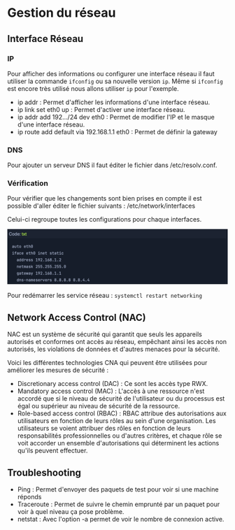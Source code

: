 # Gestion du réseau

## Interface Réseau

### IP
Pour afficher des informations ou configurer une interface réseau il faut utiliser la commande `ifconfig` ou sa nouvelle version `ip`. Même si `ifconfig` est encore très utilisé nous allons utiliser `ip` pour l'exemple.

* ip addr : Permet d'afficher les informations d'une interface réseau.
* ip link set eth0 up : Permet d'activer une interface réseau.
* ip addr add 192.../24 dev eth0 : Permet de modifier l'IP et le masque d'une interface réseau.
* ip route add default via 192.168.1.1 eth0 : Permet de définir la gateway


### DNS

Pour ajouter un serveur DNS il faut éditer le fichier dans /etc/resolv.conf.

### Vérification

Pour vérifier que les changements sont bien prises en compte il est possible d'aller éditer le fichier suivants : /etc/network/interfaces

Celui-ci regroupe toutes les configurations pour chaque interfaces.

![alt text](<Images/interfaces.png>)


Pour redémarrer les service réseau : `systemctl restart networking`


## Network Access Control (NAC)

NAC est un système de sécurité qui garantit que seuls les appareils autorisés et conformes ont accès au réseau, empêchant ainsi les accès non autorisés, les violations de données et d'autres menaces pour la sécurité.

Voici les différentes technologies CNA qui peuvent être utilisées pour améliorer les mesures de sécurité :

* Discretionary access control (DAC) : Ce sont les accès type RWX.
* Mandatory access control (MAC) : L'accès à une ressource n'est accordé que si le niveau de sécurité de l'utilisateur ou du processus est égal ou supérieur au niveau de sécurité de la ressource.
* Role-based access control (RBAC) : RBAC attribue des autorisations aux utilisateurs en fonction de leurs rôles au sein d'une organisation. Les utilisateurs se voient attribuer des rôles en fonction de leurs responsabilités professionnelles ou d'autres critères, et chaque rôle se voit accorder un ensemble d'autorisations qui déterminent les actions qu'ils peuvent effectuer.

## Troubleshooting 

* Ping : Permet d'envoyer des paquets de test pour voir si une machine réponds
* Traceroute : Permet de suivre le chemin emprunté par un paquet pour voir à quel niveau ça pose problème.
* netstat : Avec l'option -a permet de voir le nombre de connexion active.